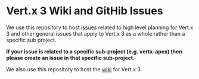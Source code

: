# Vert.x 3 Wiki and GitHib Issues

We use this repository to host [issues](https://github.com/vert-x3/issues-and-wiki/issues) related to high level planning for Vert.x 3 and other general issues that apply to Vert.x 3 as a whole rather than a specific sub project.

**If your issue is related to a specific sub-project (e.g. vertx-apex) then please create an issue in that specific sub-project.**

We also use this repository to host the [wiki](https://github.com/vert-x3/wiki/wiki) for Vert.x 3
